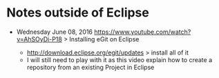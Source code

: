 # Notes outside of Eclipse
- Wednesday June 08, 2016
https://www.youtube.com/watch?v=AhSOyDi-P18 > Installing eGit on Eclipse

  - http://download.eclipse.org/egit/updates > install all of it
  - I will still need to play with it as this video explain how to create a repository from an existing Project in Eclipse
